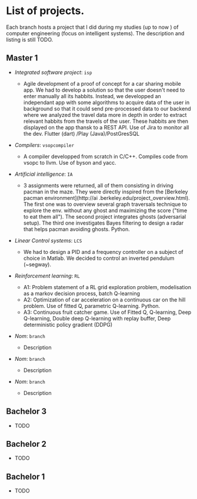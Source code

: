 # List of projects.


Each branch hosts a project that I did during my studies (up to now ) of computer engineering (focus on intelligent systems). The description and listing is still TODO.
## Master 1

* *Integrated software project*:  ```isp```
    * Agile development of a proof of concept for a car sharing mobile app. 
    We had to develop a solution so that the user doesn't need to enter 
    manually all its habbits. Instead, we developped an independant app with
     some algorithms to acquire data of the user in background so that it 
     could send pre-processed data to our backend where we analyzed the 
     travel data more in depth in order to extract relevant habbits from the
      travels of the user. These habbits are then displayed on the app 
      thansk to a REST API. Use of Jira to monitor all the dev. Flutter (dart)
      /Play
       (Java)/PostGresSQL
* *Compilers*: ```vsopcompiler```
    * A compiler developped from scratch in C/C++. Compiles code from vsopc to llvm. Use of byson and yacc.

* *Artificial intelligence*: ```IA```
    * 3 assignments were returned, all of them consisting in driving pacman
     in 
    the maze. They were directly inspired from the [Berkeley pacman environment](http://ai
    .berkeley.edu/project_overview.html). The 
    first one was to overview several graph traversals technique to explore 
    the env. without any ghost and maximizing the score ("time to eat them 
    all"). The second project integrates ghosts (adversarial setup). The 
    third one investigates Bayes filtering to design a radar that helps 
    pacman avoiding ghosts. Python.
    
* *Linear Control systems*: ```LCS```
    * We had to design a PID and a frequency controller on a subject of 
    choice in Matlab. We decided to control an inverted pendulum (~segway).
    
* *Reinforcement learning*: ```RL```
    * A1: Problem statement of a RL grid exploration problem, modelisation 
    as a markov decision process, batch Q-learning
    * A2: Optimization of car acceleration on a continuous car on the hill 
    problem. Use of fitted Q, parametric Q-learning. Python.
    * A3: Continuous fruit catcher game. Use of Fitted Q, Q-learning, Deep 
    Q-learning, Double deep Q-learning with replay buffer, Deep 
    deterministic policy gradient (DDPG)
    
* *Nom*: ```branch```
    * Description
    
* *Nom*: ```branch```
    * Description

* *Nom*: ```branch```
    * Description



## Bachelor 3
* TODO

## Bachelor 2

* TODO
## Bachelor 1

* TODO
